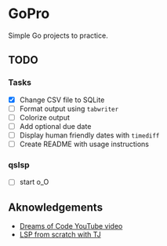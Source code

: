 # GoPro

Simple Go projects to practice.

## TODO

### Tasks

- [x] Change CSV file to SQLite
- [ ] Format output using `tabwriter`
- [ ] Colorize output
- [ ] Add optional due date
- [ ] Display human friendly dates with `timediff`
- [ ] Create README with usage instructions

### qslsp

- [ ] start o_O

## Aknowledgements

- [Dreams of Code YouTube video](https://youtu.be/gXmznGEW9vo?si=p1nQa3W_12A3vuEI)
- [LSP from scratch with TJ](https://youtu.be/YsdlcQoHqPY?si=jADPDp8WSPzkAdyE)
